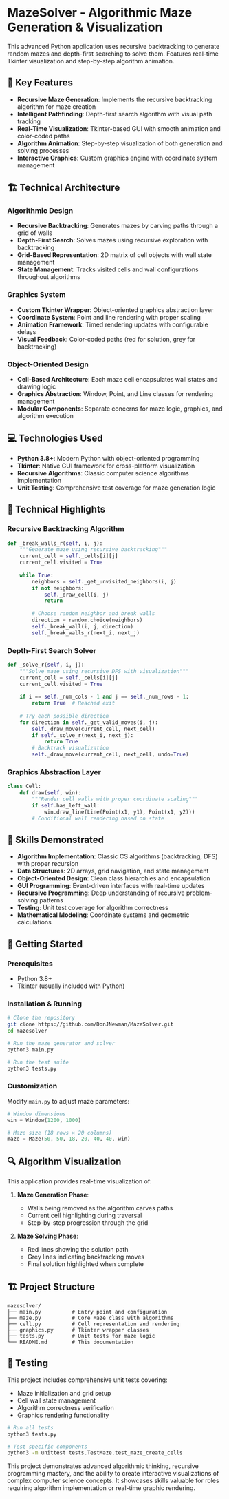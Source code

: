 # MazeSolver - Algorithmic Maze Generation & Visualization #

This advanced Python application uses recursive backtracking to generate random mazes and depth-first searching to solve them. Features real-time Tkinter visualization and step-by-step algorithm animation.

## 🚀 Key Features

- **Recursive Maze Generation**: Implements the recursive backtracking algorithm for maze creation
- **Intelligent Pathfinding**: Depth-first search algorithm with visual path tracking
- **Real-Time Visualization**: Tkinter-based GUI with smooth animation and color-coded paths
- **Algorithm Animation**: Step-by-step visualization of both generation and solving processes
- **Interactive Graphics**: Custom graphics engine with coordinate system management

## 🏗️ Technical Architecture

### Algorithmic Design
- **Recursive Backtracking**: Generates mazes by carving paths through a grid of walls
- **Depth-First Search**: Solves mazes using recursive exploration with backtracking
- **Grid-Based Representation**: 2D matrix of cell objects with wall state management
- **State Management**: Tracks visited cells and wall configurations throughout algorithms

### Graphics System
- **Custom Tkinter Wrapper**: Object-oriented graphics abstraction layer
- **Coordinate System**: Point and line rendering with proper scaling
- **Animation Framework**: Timed rendering updates with configurable delays
- **Visual Feedback**: Color-coded paths (red for solution, grey for backtracking)

### Object-Oriented Design
- **Cell-Based Architecture**: Each maze cell encapsulates wall states and drawing logic
- **Graphics Abstraction**: Window, Point, and Line classes for rendering management
- **Modular Components**: Separate concerns for maze logic, graphics, and algorithm execution

## 💻 Technologies Used

- **Python 3.8+**: Modern Python with object-oriented programming
- **Tkinter**: Native GUI framework for cross-platform visualization
- **Recursive Algorithms**: Classic computer science algorithms implementation
- **Unit Testing**: Comprehensive test coverage for maze generation logic

## 🔧 Technical Highlights

### Recursive Backtracking Algorithm
```python
def _break_walls_r(self, i, j):
    """Generate maze using recursive backtracking"""
    current_cell = self._cells[i][j]
    current_cell.visited = True
    
    while True:
        neighbors = self._get_unvisited_neighbors(i, j)
        if not neighbors:
            self._draw_cell(i, j)
            return
            
        # Choose random neighbor and break walls
        direction = random.choice(neighbors)
        self._break_wall(i, j, direction)
        self._break_walls_r(next_i, next_j)
```

### Depth-First Search Solver
```python
def _solve_r(self, i, j):
    """Solve maze using recursive DFS with visualization"""
    current_cell = self._cells[i][j]
    current_cell.visited = True
    
    if i == self._num_cols - 1 and j == self._num_rows - 1:
        return True  # Reached exit
        
    # Try each possible direction
    for direction in self._get_valid_moves(i, j):
        self._draw_move(current_cell, next_cell)
        if self._solve_r(next_i, next_j):
            return True
        # Backtrack visualization
        self._draw_move(current_cell, next_cell, undo=True)
```

### Graphics Abstraction Layer
```python
class Cell:
    def draw(self, win):
        """Render cell walls with proper coordinate scaling"""
        if self.has_left_wall:
            win.draw_line(Line(Point(x1, y1), Point(x1, y2)))
        # Conditional wall rendering based on state
```

## 🎯 Skills Demonstrated

- **Algorithm Implementation**: Classic CS algorithms (backtracking, DFS) with proper recursion
- **Data Structures**: 2D arrays, grid navigation, and state management
- **Object-Oriented Design**: Clean class hierarchies and encapsulation
- **GUI Programming**: Event-driven interfaces with real-time updates
- **Recursive Programming**: Deep understanding of recursive problem-solving patterns
- **Testing**: Unit test coverage for algorithm correctness
- **Mathematical Modeling**: Coordinate systems and geometric calculations

## 🚀 Getting Started

### Prerequisites
- Python 3.8+
- Tkinter (usually included with Python)

### Installation & Running
```bash
# Clone the repository
git clone https://github.com/DonJNewman/MazeSolver.git
cd mazesolver

# Run the maze generator and solver
python3 main.py

# Run the test suite
python3 tests.py
```

### Customization
Modify `main.py` to adjust maze parameters:
```python
# Window dimensions
win = Window(1200, 1000)

# Maze size (18 rows × 20 columns)
maze = Maze(50, 50, 18, 20, 40, 40, win)
```

## 🔍 Algorithm Visualization

This application provides real-time visualization of:

1. **Maze Generation Phase**:
   - Walls being removed as the algorithm carves paths
   - Current cell highlighting during traversal
   - Step-by-step progression through the grid

2. **Maze Solving Phase**:
   - Red lines showing the solution path
   - Grey lines indicating backtracking moves
   - Final solution highlighted when complete

## 🏗️ Project Structure

```
mazesolver/
├── main.py          # Entry point and configuration
├── maze.py          # Core Maze class with algorithms
├── cell.py          # Cell representation and rendering
├── graphics.py      # Tkinter wrapper classes
├── tests.py         # Unit tests for maze logic
└── README.md        # This documentation
```

## 🧪 Testing

This project includes comprehensive unit tests covering:
- Maze initialization and grid setup
- Cell wall state management
- Algorithm correctness verification
- Graphics rendering functionality

```bash
# Run all tests
python3 tests.py

# Test specific components
python3 -m unittest tests.TestMaze.test_maze_create_cells
```

This project demonstrates advanced algorithmic thinking, recursive programming mastery, and the ability to create interactive visualizations of complex computer science concepts. It showcases skills valuable for roles requiring algorithm implementation or real-time graphic rendering.

